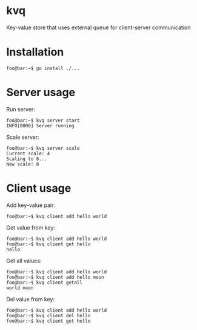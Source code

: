 # kvq
Key-value store that uses external queue for client-server communication

# Installation
```console
foo@bar:~$ go install ./...
```
# Server usage
Run server:
```console
foo@bar:~$ kvq server start
INFO[0000] Server running
```

Scale server:
```console
foo@bar:~$ kvq server scale
Current scale: 4
Scaling to 8...
New scale: 8
```
# Client usage
Add key-value pair:
```console
foo@bar:~$ kvq client add hello world
```

Get value from key:
```console
foo@bar:~$ kvq client add hello world
foo@bar:~$ kvq client get hello
hello
```

Get all values:
```console
foo@bar:~$ kvq client add hello world
foo@bar:~$ kvq client add hello moon
foo@bar:~$ kvq client getall
world moon
```

Del value from key:
```console
foo@bar:~$ kvq client add hello world
foo@bar:~$ kvq client del hello
foo@bar:~$ kvq client get hello

```
